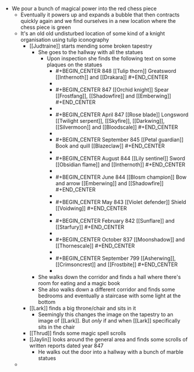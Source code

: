 - We pour a bunch of magical power into the red chess piece
	- Eventually it powers up and expands a bubble that then contracts quickly again and we find ourselves in a new location where the chess piece is green
	- It's an old old undisturbed location of some kind of a knight organisation using tulip iconography
		- [[Judtraine]] starts mending some broken tapestry
			- She goes to the hallway with all the statues
				- Upon inspection she finds the following text on some plaques on the statues
					- #+BEGIN_CENTER
					  848
					  [[Tulip thorn]]
					  Greatsword
					  [[Inthernoth]] and [[Drakara]]
					  #+END_CENTER
					-
					- #+BEGIN_CENTER
					  847
					  [[Orchid knight]]
					  Spear
					  [[Frostfang]], [[Shadowfire]] and [[Emberwing]]
					  #+END_CENTER
					-
					- #+BEGIN_CENTER
					  April 847
					  [[Rose blade]]
					  Longsword
					  [[Twilight serpent]], [[Skyfire]], [[Darkwing]], [[Silvermoon]] and [[Bloodscale]]
					  #+END_CENTER
					-
					- #+BEGIN_CENTER
					  September 845
					  [[Petal guardian]]
					  Book and quill
					  [[Blazeclaw]]
					  #+END_CENTER
					-
					- #+BEGIN_CENTER
					  August 844
					  [[Lily sentinel]]
					  Sword
					  [[Obsidian flame]] and [[Inthernoth]]
					  #+END_CENTER
					-
					- #+BEGIN_CENTER
					  June 844
					  [[Blosm champion]]
					  Bow and arrow
					  [[Emberwing]] and [[Shadowfire]]
					  #+END_CENTER
					-
					- #+BEGIN_CENTER
					  May 843
					  [[Violet defender]]
					  Shield
					  [[Voidwing]]
					  #+END_CENTER
					-
					- #+BEGIN_CENTER
					  February 842
					  [[Sunflare]] and [[Starfury]]
					  #+END_CENTER
					-
					- #+BEGIN_CENTER
					  October 837
					  [[Moonshadow]] and [[Thornescale]]
					  #+END_CENTER
					-
					- #+BEGIN_CENTER
					  September 799
					  [[Asherwing]], [[Crimsoncrest]] and [[Frostbite]]
					  #+END_CENTER
					-
			- She walks down the corridor and finds a hall where there's room for eating and a magic book
			- She also walks down a different corridor and finds some bedrooms and eventually a staircase with some light at the bottom
		- [[Lark]] finds a big throne/chair and sits in it
			- Seemingly this changes the image on the tapestry to an image of [[Lark]]. But _only_ if and when [[Lark]] specifically sits in the chair
		- [[Thrud]] finds some magic spell scrolls
		- [[Jaylin]] looks around the general area and finds some scrolls of written reports dated year 847
			- He walks out the door into a hallway with a bunch of marble statues
	-